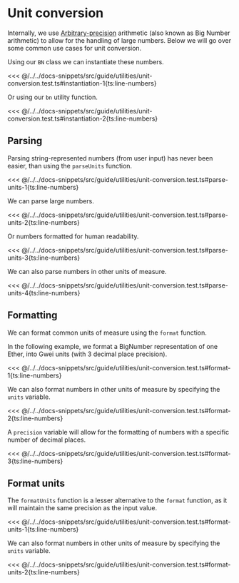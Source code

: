 # Unit conversion

Internally, we use [Arbitrary-precision](https://mathworld.wolfram.com/ArbitraryPrecision.html) arithmetic (also known as Big Number arithmetic) to allow for the handling of large numbers. Below we will go over some common use cases for unit conversion.

Using our `BN` class we can instantiate these numbers.

<<< @/../../docs-snippets/src/guide/utilities/unit-conversion.test.ts#instantiation-1{ts:line-numbers}

Or using our `bn` utility function.

<<< @/../../docs-snippets/src/guide/utilities/unit-conversion.test.ts#instantiation-2{ts:line-numbers}

## Parsing

Parsing string-represented numbers (from user input) has never been easier, than using the `parseUnits` function.

<<< @/../../docs-snippets/src/guide/utilities/unit-conversion.test.ts#parse-units-1{ts:line-numbers}

We can parse large numbers.

<<< @/../../docs-snippets/src/guide/utilities/unit-conversion.test.ts#parse-units-2{ts:line-numbers}

Or numbers formatted for human readability.

<<< @/../../docs-snippets/src/guide/utilities/unit-conversion.test.ts#parse-units-3{ts:line-numbers}

We can also parse numbers in other units of measure.

<<< @/../../docs-snippets/src/guide/utilities/unit-conversion.test.ts#parse-units-4{ts:line-numbers}

## Formatting

We can format common units of measure using the `format` function.

In the following example, we format a BigNumber representation of one Ether, into Gwei units (with 3 decimal place precision).

<<< @/../../docs-snippets/src/guide/utilities/unit-conversion.test.ts#format-1{ts:line-numbers}

We can also format numbers in other units of measure by specifying the `units` variable.

<<< @/../../docs-snippets/src/guide/utilities/unit-conversion.test.ts#format-2{ts:line-numbers}

A `precision` variable will allow for the formatting of numbers with a specific number of decimal places.

<<< @/../../docs-snippets/src/guide/utilities/unit-conversion.test.ts#format-3{ts:line-numbers}

## Format units

The `formatUnits` function is a lesser alternative to the `format` function, as it will maintain the same precision as the input value.

<<< @/../../docs-snippets/src/guide/utilities/unit-conversion.test.ts#format-units-1{ts:line-numbers}

We can also format numbers in other units of measure by specifying the `units` variable.

<<< @/../../docs-snippets/src/guide/utilities/unit-conversion.test.ts#format-units-2{ts:line-numbers}
